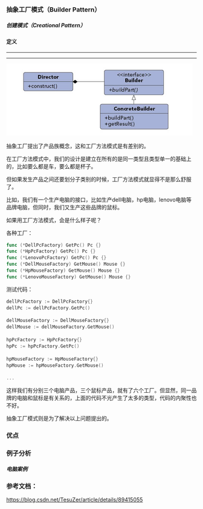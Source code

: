 ### 抽象工厂模式（Builder Pattern）

##### 创建模式（Creational Pattern）

#### 定义

******

******


![Builder Pattern UML](https://github.com/nox60/go-design-pattern/blob/master/images/builder_pattern.png)

抽象工厂提出了产品族概念，这和工厂方法模式是有差别的。

在工厂方法模式中，我们的设计是建立在所有的是同一类型且类型单一的基础上的，比如要么都是车，要么都是杯子。

但如果发生产品之间还要划分子类别的时候，工厂方法模式就显得不是那么舒服了。

比如，我们有一个生产电脑的接口，比如生产dell电脑，hp电脑，lenovo电脑等品牌电脑，但同时，我们又生产这些品牌的鼠标。

如果用工厂方法模式，会是什么样子呢？

各种工厂：
```go
func (*DellPcFactory) GetPc() Pc {}
func (*HpPcFactory) GetPc() Pc {}
func (*LenovoPcFactory) GetPc() Pc {}
func (*DellMouseFactory) GetMouse() Mouse {}
func (*HpMouseFactory) GetMouse() Mouse {}
func (*LenovoMouseFactory) GetMouse() Mouse {}
```

测试代码：
```go
dellPcFactory := DellPcFactory{}
dellPc := dellPcFactory.GetPc()

dellMouseFactory := DellMouseFactory{}
dellMouse := dellMouseFactory.GetMouse()

hpPcFactory := HpPcFactory{}
hpPc := hpPcFactory.GetPc()

hpMouseFactory := HpMouseFactory{}
hpMouse := hpMouseFactory.GetMouse()

...
```

这样我们有分别三个电脑产品，三个鼠标产品，就有了六个工厂。但显然，同一品牌的电脑和鼠标是有关系的，上面的代码不光产生了太多的类型，代码的内聚性也不好。

抽象工厂模式则是为了解决以上问题提出的。

### 优点

### 例子分析

##### 电脑案例


### 参考文档：

https://blog.csdn.net/TesuZer/article/details/89415055